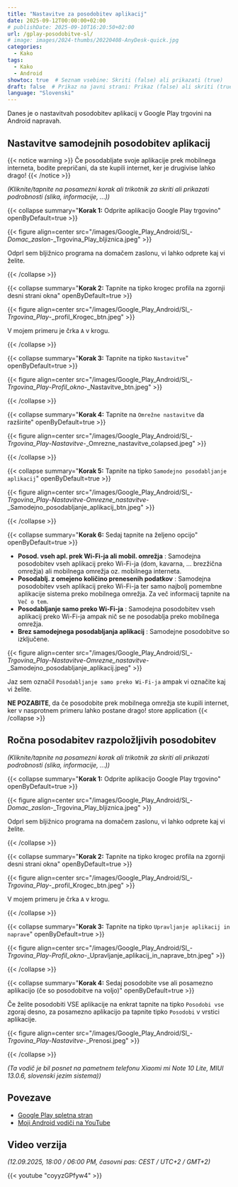 ```yaml
---
title: "Nastavitve za posodobitev aplikacij"
date: 2025-09-12T00:00:00+02:00
# publishDate: 2025-09-10T16:20:50+02:00
url: /gplay-posodobitve-sl/
# image: images/2024-thumbs/20220408-AnyDesk-quick.jpg
categories: 
  - Kako
tags: 
  - Kako
  - Android
showtoc: true  # Seznam vsebine: Skriti (false) ali prikazati (true)
draft: false  # Prikaz na javni strani: Prikaz (false) ali skriti (true)
language: "Slovenski"
---
```


Danes je o nastavitvah posodobitev aplikacij v Google Play trgovini na Android napravah.

## Nastavitve samodejnih posodobitev aplikacij

{{< notice warning >}}
  Če posodabljate svoje aplikacije prek mobilnega interneta, bodite prepričani, da ste kupili internet, ker je drugivise lahko drago!
{{< /notice >}}

*(Kliknite/tapnite na posamezni korak ali trikotnik za skriti ali prikazati podrobnosti (slika, informacije, ...))*

{{< collapse summary="**Korak 1:** Odprite aplikacijo Google Play trgovino" openByDefault=true >}}
 
  {{< figure align=center src="/images/Google_Play_Android/Sl_-_Domac_zaslon_-_Trgovina_Play_bljiznica.jpeg" >}}

  Odprl sem bljižnico programa na domačem zaslonu, vi lahko odprete kaj vi želite.

{{< /collapse >}}

{{< collapse summary="**Korak 2:** Tapnite na tipko krogec profila na zgornji desni strani okna" openByDefault=true >}}
 
  {{< figure align=center src="/images/Google_Play_Android/Sl_-_Trgovina_Play_-_profil_Krogec_btn.jpeg" >}}

  V mojem primeru je črka `A` v krogu.

{{< /collapse >}}

{{< collapse summary="**Korak 3:** Tapnite na tipko `Nastavitve`" openByDefault=true >}}
 
  {{< figure align=center src="/images/Google_Play_Android/Sl_-_Trgovina_Play_-_Profil_okno_-_Nastavitve_btn.jpeg" >}}

{{< /collapse >}}

{{< collapse summary="**Korak 4:** Tapnite na `Omrežne nastavitve` da razširite" openByDefault=true >}}

   {{< figure align=center src="/images/Google_Play_Android/Sl_-_Trgovina_Play_-_Nastavitve_-_Omrezne_nastavitve_colapsed.jpeg" >}}

{{< /collapse >}}

{{< collapse summary="**Korak 5:** Tapnite na tipko `Samodejno posodabljanje aplikacij`" openByDefault=true >}}

   {{< figure align=center src="/images/Google_Play_Android/Sl_-_Trgovina_Play_-_Nastavitve_-_Omrezne_nastavitve_-_Samodejno_posodabljanje_aplikacij_btn.jpeg" >}}

{{< /collapse >}}

{{< collapse summary="**Korak 6:** Sedaj tapnite na željeno opcijo" openByDefault=true >}}

   - **Posod. vseh apl. prek Wi-Fi-ja ali mobil. omrežja** : Samodejna posodobitev vseh aplikacij preko Wi-Fi-ja (dom, kavarna, ... brezžična omrežja) ali mobilnega omrežja oz. mobilnega interneta.
   - **Posodablj. z omejeno količino prenesenih podatkov** : Samodejna posodobitev vseh aplikacij preko Wi-Fi-ja ter samo najbolj pomembne aplikacije sistema preko mobilnega omrežja. Za več informacij tapnite na `Več o tem`. 
   - **Posodabljanje samo preko Wi-Fi-ja** : Samodejna posodobitev vseh aplikacij preko Wi-Fi-ja ampak nič se ne posodablja preko mobilnega omrežja.
   - **Brez samodejnega posodabljanja aplikacij** : Samodejne posodobitve so izključene.

   {{< figure align=center src="/images/Google_Play_Android/Sl_-_Trgovina_Play_-_Nastavitve_-_Omrezne_nastavitve_-_Samodejno_posodabljanje_aplikacij.jpeg" >}}

   Jaz sem označil `Posodabljanje samo preko Wi-Fi-ja` ampak vi označite kaj vi želite. 
   
   **NE POZABITE**, da če posodobite prek mobilnega omrežja ste kupili internet, ker v nasprotnem primeru lahko postane drago!
store application
{{< /collapse >}}

## Ročna posodabitev razpoložljivih posodobitev 

*(Kliknite/tapnite na posamezni korak ali trikotnik za skriti ali prikazati podrobnosti (slika, informacije, ...))*

{{< collapse summary="**Korak 1:** Odprite aplikacijo Google Play trgovino" openByDefault=true >}}
 
  {{< figure align=center src="/images/Google_Play_Android/Sl_-_Domac_zaslon_-_Trgovina_Play_bljiznica.jpeg" >}}

  Odprl sem bljižnico programa na domačem zaslonu, vi lahko odprete kaj vi želite.

{{< /collapse >}}

{{< collapse summary="**Korak 2:** Tapnite na tipko krogec profila na zgornji desni strani okna" openByDefault=true >}}
 
  {{< figure align=center src="/images/Google_Play_Android/Sl_-_Trgovina_Play_-_profil_Krogec_btn.jpeg" >}}

  V mojem primeru je črka `A` v krogu.

{{< /collapse >}}

{{< collapse summary="**Korak 3:** Tapnite na tipko `Upravljanje aplikacij in naprave`" openByDefault=true >}}
 
  {{< figure align=center src="/images/Google_Play_Android/Sl_-_Trgovina_Play_-_Profil_okno_-_Upravljanje_aplikacij_in_naprave_btn.jpeg" >}}

{{< /collapse >}}

{{< collapse summary="**Korak 4:** Sedaj posodobite vse ali posamezno aplikacijo (če so posodobitve na voljo)" openByDefault=true >}}

  Če želite posodobiti VSE aplikacije na enkrat tapnite na tipko `Posodobi vse` zgoraj desno, za posamezno aplikacijo pa tapnite tipko `Posodobi` v vrstici aplikacije.

  {{< figure align=center src="/images/Google_Play_Android/Sl_-_Trgovina_Play_-_Nastavitve_-_Prenosi.jpeg" >}}

{{< /collapse >}}

*(Ta vodič je bil posnet na pametnem telefonu Xiaomi mi Note 10 Lite, MIUI 13.0.6, slovenski jezim sistema))*

## Povezave

- [Google Play spletna stran](https://play.google.com/ "Kliknite/tapnite, da odprete spletno stran!")
- [Moji Android vodiči na YouTube](https://www.youtube.com/playlist?list=PLbvZxzmdNckyeekQiNSEEaJjHoS3e7lMp "Kliknite/tapnite, da odprete spletno stran!")

## Video verzija

*(12.09.2025, 18:00 / 06:00 PM, časovni pas: CEST / UTC+2 / GMT+2)*

{{< youtube "coyyzGPfyw4" >}}